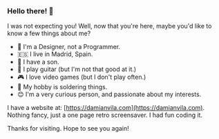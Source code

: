 ### Hello there! :wave:

I was not expecting you!
Well, now that you're here, maybe you'd like to know a few things about me?

- :art: I'm a Designer, not a Programmer.
- :es: I live in Madrid, Spain.
- :boy: I have a son.
- :guitar: I play guitar (but I'm not that good at it.)
- :video_game: I love video games (but I don't play often.)
- :wrench: My hobby is soldering things.
- :blush: I'm a very curious person, and passionate about my interests.

I have a website at: [https://damianvila.com](https://damianvila.com).  
Nothing fancy, just a one page retro screensaver. I had fun coding it.

Thanks for visiting. Hope to see you again!
